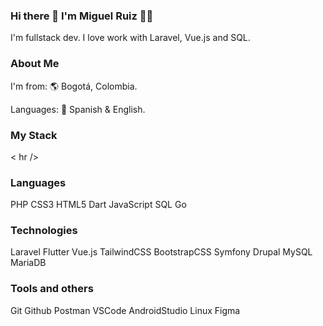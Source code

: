 ### Hi there 👋 I'm Miguel Ruiz 👨‍💻

I'm fullstack dev. 
I love work with Laravel, Vue.js and SQL.

### About Me

I'm from:
🌎 Bogotá, Colombia.

Languages:
💬 Spanish & English.

### My Stack
< hr />

### Languages
PHP CSS3 HTML5 Dart JavaScript SQL Go

### Technologies
Laravel Flutter Vue.js TailwindCSS BootstrapCSS Symfony Drupal MySQL MariaDB

### Tools and others

Git Github Postman VSCode AndroidStudio Linux Figma 

